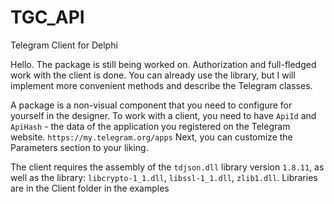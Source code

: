 # TGC_API
 Telegram Client for Delphi

Hello. The package is still being worked on. Authorization and full-fledged work with the client is done. You can already use the library, but I will implement more convenient methods and describe the Telegram classes.

A package is a non-visual component that you need to configure for yourself in the designer.
To work with a client, you need to have `ApiId` and `ApiHash` - the data of the application you registered on the Telegram website. `https://my.telegram.org/apps`
Next, you can customize the Parameters section to your liking.

The client requires the assembly of the `tdjson.dll` library version `1.8.11`, as well as the library: `libcrypto-1_1.dll`, `libssl-1_1.dll`, `zlib1.dll`.
Libraries are in the Client folder in the examples
